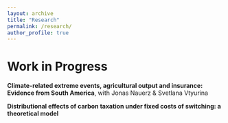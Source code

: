 ```yaml
---
layout: archive
title: "Research"
permalink: /research/
author_profile: true
---
```



Work in Progress
====
**Climate-related extreme events, agricultural output and insurance: Evidence from South America**, with Jonas Nauerz & Svetlana Vtyurina

**Distributional effects of carbon taxation under fixed costs of switching: a theoretical model**






